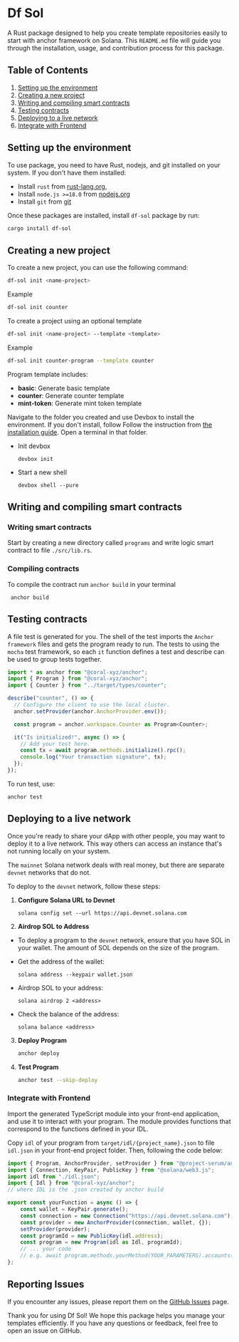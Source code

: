 
# Df Sol

A Rust package designed to help you create template repositories easily to start with anchor framework on Solana. This `README.md` file will guide you through the installation, usage, and contribution process for this package.

## Table of Contents

1. [Setting up the environment](#setting-up-the-environment)
2. [Creating a new project](#creating-a-new-project)
3. [Writing and compiling smart contracts](#writing-and-compiling-smart-contracts)
4. [Testing contracts](#testing-contracts)
5. [Deploying to a live network](#deploying-to-a-live-network)
6. [Integrate with Frontend](#integrate-with-frontend)

## Setting up the environment

To use package, you need to have Rust, nodejs, and git installed on your system. If you don't have them installed:
- Install `rust` from [rust-lang.org](https://www.rust-lang.org/), 
- Install `node.js >=18.0` from [nodejs.org](https://nodejs.org/en/download/package-manager)
- Install `git` from [git](https://www.atlassian.com/git/tutorials/install-git)

Once these packages are installed, install `df-sol` package by run:

```sh
cargo install df-sol
```

## Creating a new project

To create a new project, you can use the following command:

```sh
df-sol init <name-project>
``` 
Example
```sh
df-sol init counter
```

To create a project using an optional template
```sh
df-sol init <name-project> --template <template>
``` 
Example
```sh
df-sol init counter-program --template counter
```
Program template includes:
- **basic**: Generate basic template
- **counter**:  Generate counter template
- **mint-token**:  Generate mint token template

Navigate to the folder you created and use Devbox to install the environment.
If you don't install, follow Follow the instruction from [the installation guide](https://www.jetify.com/devbox/docs/installing_devbox/).
Open a terminal in that folder.
- Init devbox 
  ```shell
  devbox init
  ```
- Start a new shell
  ```shell
  devbox shell --pure
  ```

## Writing and compiling smart contracts

### Writing smart contracts
Start by creating a new directory called `programs` and write logic smart contract to file `./src/lib.rs`.

### Compiling contracts
To compile the contract run `anchor build` in your terminal
```shell
 anchor build
```

## Testing contracts
A file test is generated for you. The shell of the test imports the `Anchor framework` files and gets the program ready to run. The tests to using the `mocha` test framework, so each `it` function defines a test and describe can be used to group tests together.
```typescript
import * as anchor from "@coral-xyz/anchor";
import { Program } from "@coral-xyz/anchor";
import { Counter } from "../target/types/counter";

describe("counter", () => {
  // Configure the client to use the local cluster.
  anchor.setProvider(anchor.AnchorProvider.env());

  const program = anchor.workspace.Counter as Program<Counter>;

  it("Is initialized!", async () => {
    // Add your test here.
    const tx = await program.methods.initialize().rpc();
    console.log("Your transaction signature", tx);
  });
});
```

To run test, use:
```shell
anchor test
```

## Deploying to a live network

Once you're ready to share your dApp with other people, you may want to deploy it to a live network. This way others can access an instance that's not running locally on your system.

The `mainnet` Solana network deals with real money, but there are separate `devnet` networks that do not.

To deploy to the `devnet` network, follow these steps:

1. **Configure Solana URL to Devnet**
    ```shell
    solana config set --url https://api.devnet.solana.com
    ```

2. **Airdrop SOL to Address**
  - To deploy a program to the `devnet` network, ensure that you have SOL in your wallet. The amount of SOL depends on the size of the program.

  - Get the address of the wallet:
    ```shell
    solana address --keypair wallet.json
    ```

  - Airdrop SOL to your address:
    ```shell
    solana airdrop 2 <address>
    ```

  - Check the balance of the address:
    ```shell
    solana balance <address>
    ```

3. **Deploy Program**
    ```sh
    anchor deploy
    ```

4. **Test Program**
    ```sh
    anchor test --skip-deploy
    ```

### Integrate with Frontend
Import the generated TypeScript module into your front-end application, and use it to interact with your program. The module provides functions that correspond to the functions defined in your IDL.

Copy `idl` of your program from `target/idl/{project_name}.json` to file `idl.json` in your front-end project folder. Then, following the code below:

```typescript
import { Program, AnchorProvider, setProvider } from "@project-serum/anchor";
import { Connection, KeyPair, PublicKey } from "@solana/web3.js";
import idl from "./idl.json";
import { Idl } from "@coral-xyz/anchor";
// where IDL is the .json created by anchor build

export const yourFunction = async () => {
    const wallet = KeyPair.generate();
    const connection = new Connection("https://api.devnet.solana.com");
    const provider = new AnchorProvider(connection, wallet, {});
    setProvider(provider);
    const programId = new PublicKey(idl.address);
    const program = new Program(idl as Idl, programId);
    // ... your code
    // e.g. await program.methods.yourMethod(YOUR_PARAMETERS).accounts({YOUR_ACCOUNTS}).rpc();
};
```
  
## Reporting Issues

If you encounter any issues, please report them on the [GitHub Issues](https://github.com/quanghuynguyen1902/df-sol/issues) page.

Thank you for using Df Sol! We hope this package helps you manage your templates efficiently. If you have any questions or feedback, feel free to open an issue on GitHub.
